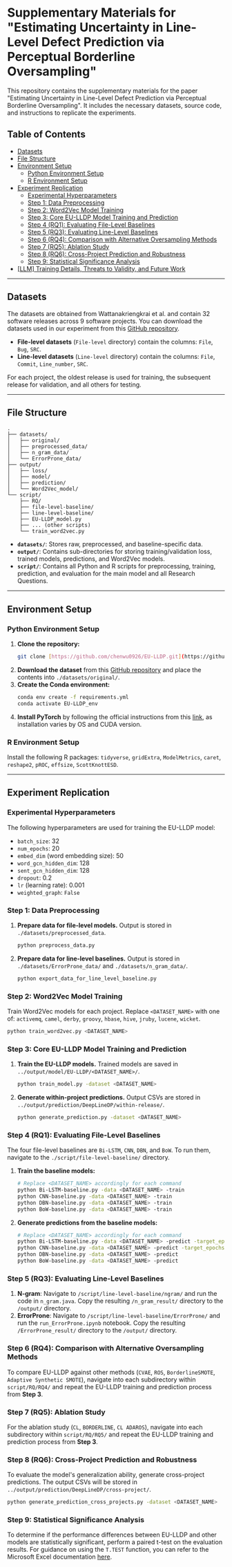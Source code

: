 # Supplementary Materials for "Estimating Uncertainty in Line-Level Defect Prediction via Perceptual Borderline Oversampling"

This repository contains the supplementary materials for the paper "Estimating Uncertainty in Line-Level Defect Prediction via Perceptual Borderline Oversampling". It includes the necessary datasets, source code, and instructions to replicate the experiments.

## Table of Contents

* [Datasets](#datasets)
* [File Structure](#file-structure)
* [Environment Setup](#environment-setup)
    * [Python Environment Setup](#python-environment-setup)
    * [R Environment Setup](#r-environment-setup)
* [Experiment Replication](#experiment-replication)
    * [Experimental Hyperparameters](#experimental-hyperparameters)
    * [Step 1: Data Preprocessing](#step-1-data-preprocessing)
    * [Step 2: Word2Vec Model Training](#step-2-word2vec-model-training)
    * [Step 3: Core EU-LLDP Model Training and Prediction](#step-3-core-eu-lldp-model-training-and-prediction)
    * [Step 4 (RQ1): Evaluating File-Level Baselines](#step-4-rq1-evaluating-file-level-baselines)
    * [Step 5 (RQ3): Evaluating Line-Level Baselines](#step-5-rq3-evaluating-line-level-baselines)
    * [Step 6 (RQ4): Comparison with Alternative Oversampling Methods](#step-6-rq4-comparison-with-alternative-oversampling-methods)
    * [Step 7 (RQ5): Ablation Study](#step-7-rq5-ablation-study)
    * [Step 8 (RQ6): Cross-Project Prediction and Robustness](#step-8-rq6-cross-project-prediction-and-robustness)
    * [Step 9: Statistical Significance Analysis](#step-9-statistical-significance-analysis)
* [[LLM] Training Details, Threats to Validity, and Future Work](./script/llm/readme.md)

---

## Datasets

The datasets are obtained from Wattanakriengkrai et al. and contain 32 software releases across 9 software projects. You can download the datasets used in our experiment from this [GitHub repository](https://github.com/awsm-research/line-level-defect-prediction).

* **File-level datasets** (`File-level` directory) contain the columns: `File`, `Bug`, `SRC`.
* **Line-level datasets** (`Line-level` directory) contain the columns: `File`, `Commit`, `Line_number`, `SRC`.

For each project, the oldest release is used for training, the subsequent release for validation, and all others for testing.

---

## File Structure

```
.
├── datasets/
│   ├── original/
│   ├── preprocessed_data/
│   ├── n_gram_data/
│   └── ErrorProne_data/
├── output/
│   ├── loss/
│   ├── model/
│   ├── prediction/
│   └── Word2Vec_model/
└── script/
    ├── RQ/
    ├── file-level-baseline/
    ├── line-level-baseline/
    ├── EU-LLDP_model.py
    ├── ... (other scripts)
    └── train_word2vec.py
```

* **`datasets/`**: Stores raw, preprocessed, and baseline-specific data.
* **`output/`**: Contains sub-directories for storing training/validation loss, trained models, predictions, and Word2Vec models.
* **`script/`**: Contains all Python and R scripts for preprocessing, training, prediction, and evaluation for the main model and all Research Questions.

---

## Environment Setup

### Python Environment Setup

1.  **Clone the repository:**
    ```bash
    git clone [https://github.com/chenwu0926/EU-LLDP.git](https://github.com/chenwu0926/EU-LLDP.git)
    ```
2.  **Download the dataset** from this [GitHub repository](https://github.com/awsm-research/line-level-defect-prediction) and place the contents into `./datasets/original/`.
3.  **Create the Conda environment:**
    ```bash
    conda env create -f requirements.yml
    conda activate EU-LLDP_env
    ```
4.  **Install PyTorch** by following the official instructions from this [link](https://pytorch.org/), as installation varies by OS and CUDA version.

### R Environment Setup

Install the following R packages: `tidyverse`, `gridExtra`, `ModelMetrics`, `caret`, `reshape2`, `pROC`, `effsize`, `ScottKnottESD`.

---

## Experiment Replication

### Experimental Hyperparameters

The following hyperparameters are used for training the EU-LLDP model:
* `batch_size`: 32
* `num_epochs`: 20
* `embed_dim` (word embedding size): 50
* `word_gcn_hidden_dim`: 128
* `sent_gcn_hidden_dim`: 128
* `dropout`: 0.2
* `lr` (learning rate): 0.001
* `weighted_graph`: `False`

### Step 1: Data Preprocessing

1.  **Prepare data for file-level models.** Output is stored in `./datasets/preprocessed_data`.
    ```bash
    python preprocess_data.py
    ```
2.  **Prepare data for line-level baselines.** Output is stored in `./datasets/ErrorProne_data/` and `./datasets/n_gram_data/`.
    ```bash
    python export_data_for_line_level_baseline.py
    ```

### Step 2: Word2Vec Model Training

Train Word2Vec models for each project. Replace `<DATASET_NAME>` with one of: `activemq`, `camel`, `derby`, `groovy`, `hbase`, `hive`, `jruby`, `lucene`, `wicket`.
```bash
python train_word2vec.py <DATASET_NAME>
```

### Step 3: Core EU-LLDP Model Training and Prediction

1.  **Train the EU-LLDP models.** Trained models are saved in `../output/model/EU-LLDP/<DATASET_NAME>/`.
    ```bash
    python train_model.py -dataset <DATASET_NAME>
    ```
2.  **Generate within-project predictions.** Output CSVs are stored in `../output/prediction/DeepLineDP/within-release/`.
    ```bash
    python generate_prediction.py -dataset <DATASET_NAME>
    ```

### Step 4 (RQ1): Evaluating File-Level Baselines

The four file-level baselines are `Bi-LSTM`, `CNN`, `DBN`, and `BoW`. To run them, navigate to the `./script/file-level-baseline/` directory.

1.  **Train the baseline models:**
    ```bash
    # Replace <DATASET_NAME> accordingly for each command
    python Bi-LSTM-baseline.py -data <DATASET_NAME> -train
    python CNN-baseline.py -data <DATASET_NAME> -train
    python DBN-baseline.py -data <DATASET_NAME> -train
    python BoW-baseline.py -data <DATASET_NAME> -train
    ```
2.  **Generate predictions from the baseline models:**
    ```bash
    # Replace <DATASET_NAME> accordingly for each command
    python Bi-LSTM-baseline.py -data <DATASET_NAME> -predict -target_epochs 6
    python CNN-baseline.py -data <DATASET_NAME> -predict -target_epochs 6
    python DBN-baseline.py -data <DATASET_NAME> -predict
    python BoW-baseline.py -data <DATASET_NAME> -predict
    ```

### Step 5 (RQ3): Evaluating Line-Level Baselines

1.  **N-gram**: Navigate to `/script/line-level-baseline/ngram/` and run the code in `n_gram.java`. Copy the resulting `/n_gram_result/` directory to the `/output/` directory.
2.  **ErrorProne**: Navigate to `/script/line-level-baseline/ErrorProne/` and run the `run_ErrorProne.ipynb` notebook. Copy the resulting `/ErrorProne_result/` directory to the `/output/` directory.

### Step 6 (RQ4): Comparison with Alternative Oversampling Methods

To compare EU-LLDP against other methods (`CVAE`, `ROS`, `BorderlineSMOTE`, `Adaptive Synthetic SMOTE`), navigate into each subdirectory within `script/RQ/RQ4/` and repeat the EU-LLDP training and prediction process from **Step 3**.

### Step 7 (RQ5): Ablation Study

For the ablation study (`CL`, `BORDERLINE`, `CL ADAROS`), navigate into each subdirectory within `script/RQ/RQ5/` and repeat the EU-LLDP training and prediction process from **Step 3**.

### Step 8 (RQ6): Cross-Project Prediction and Robustness

To evaluate the model's generalization ability, generate cross-project predictions. The output CSVs will be stored in `../output/prediction/DeepLineDP/cross-project/`.
```bash
python generate_prediction_cross_projects.py -dataset <DATASET_NAME>
```

### Step 9: Statistical Significance Analysis

To determine if the performance differences between EU-LLDP and other models are statistically significant, perform a paired t-test on the evaluation results. For guidance on using the `T.TEST` function, you can refer to the Microsoft Excel documentation [here](https://support.microsoft.com/en-us/office/t-test-function-d4e08ec3-c545-485f-962e-276f7cbed055).

